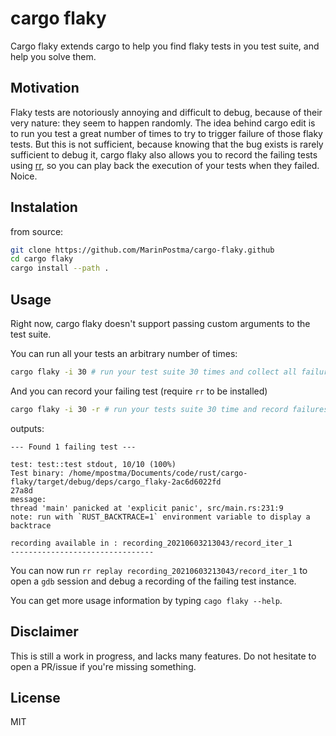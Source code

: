 # cargo flaky

Cargo flaky extends cargo to help you find flaky tests in you test suite, and help you solve them.

## Motivation

Flaky tests are notoriously annoying and difficult to debug, because of their very nature: they seem to happen randomly. The idea behind cargo edit is to run you test a great number of times to try to trigger failure of those flaky tests. But this is not sufficient, because knowing that the bug exists is rarely sufficient to debug it, cargo flaky also allows you to record the failing tests using [rr](https://rr-project.org/), so you can play back the execution of your tests when they failed. Noice.

## Instalation

from source:
```bash
git clone https://github.com/MarinPostma/cargo-flaky.github
cd cargo flaky
cargo install --path .
```

## Usage

Right now, cargo flaky doesn't support passing custom arguments to the test suite.

You can run all your tests an arbitrary number of times:

```bash
cargo flaky -i 30 # run your test suite 30 times and collect all failures
```

And you can record your failing test (require `rr` to be installed)
```bash
cargo flaky -i 30 -r # run your tests suite 30 time and record failures
```

outputs:

```
--- Found 1 failing test ---

test: test::test stdout, 10/10 (100%)
Test binary: /home/mpostma/Documents/code/rust/cargo-flaky/target/debug/deps/cargo_flaky-2ac6d6022fd
27a8d
message:
thread 'main' panicked at 'explicit panic', src/main.rs:231:9
note: run with `RUST_BACKTRACE=1` environment variable to display a backtrace

recording available in : recording_20210603213043/record_iter_1
--------------------------------
```

You can now run `rr replay recording_20210603213043/record_iter_1` to open a `gdb` session and debug a recording of the failing test instance.

You can get more usage information by typing `cago flaky --help`.

## Disclaimer

This is still a work in progress, and lacks many features. Do not hesitate to open a PR/issue if you're missing something.

## License

MIT
